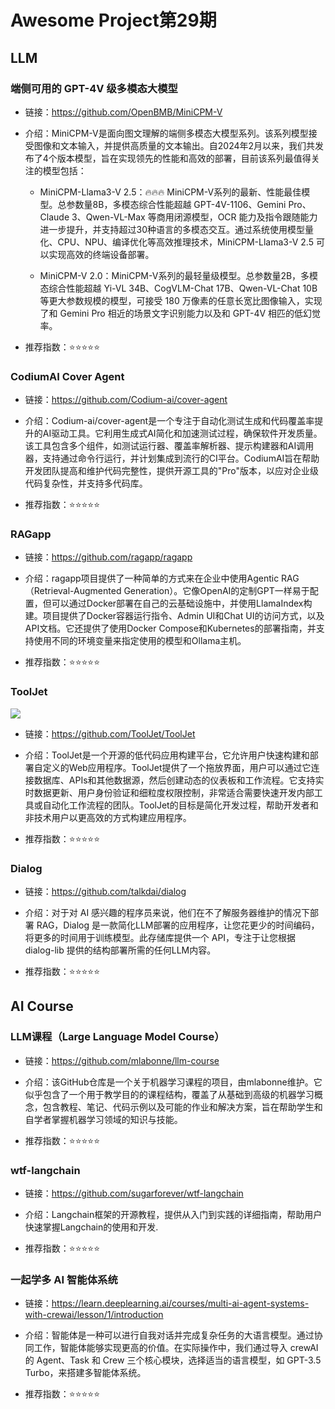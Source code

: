 # Awesome Project第29期

## LLM

### 端侧可用的 GPT-4V 级多模态大模型

- 链接：https://github.com/OpenBMB/MiniCPM-V
  
- 介绍：​​MiniCPM-V是面向图文理解的端侧多模态大模型系列。该系列模型接受图像和文本输入，并提供高质量的文本输出。自2024年2月以来，我们共发布了4个版本模型，旨在实现领先的性能和高效的部署，目前该系列最值得关注的模型包括：

    - MiniCPM-Llama3-V 2.5：🔥🔥🔥 MiniCPM-V系列的最新、性能最佳模型。总参数量8B，多模态综合性能超越 GPT-4V-1106、Gemini Pro、Claude 3、Qwen-VL-Max 等商用闭源模型，OCR 能力及指令跟随能力进一步提升，并支持超过30种语言的多模态交互。通过系统使用模型量化、CPU、NPU、编译优化等高效推理技术，MiniCPM-Llama3-V 2.5 可以实现高效的终端设备部署。

    - MiniCPM-V 2.0：MiniCPM-V系列的最轻量级模型。总参数量2B，多模态综合性能超越 Yi-VL 34B、CogVLM-Chat 17B、Qwen-VL-Chat 10B 等更大参数规模的模型，可接受 180 万像素的任意长宽比图像输入，实现了和 Gemini Pro 相近的场景文字识别能力以及和 GPT-4V 相匹的低幻觉率。

- 推荐指数：⭐️⭐️⭐️⭐️⭐️

### CodiumAI Cover Agent

- 链接：https://github.com/Codium-ai/cover-agent
  
- 介绍：​​Codium-ai/cover-agent是一个专注于自动化测试生成和代码覆盖率提升的AI驱动工具。它利用生成式AI简化和加速测试过程，确保软件开发质量。该工具包含多个组件，如测试运行器、覆盖率解析器、提示构建器和AI调用器，支持通过命令行运行，并计划集成到流行的CI平台。CodiumAI旨在帮助开发团队提高和维护代码完整性，提供开源工具的"Pro"版本，以应对企业级代码复杂性，并支持多代码库。

- 推荐指数：⭐️⭐️⭐️⭐️⭐️

### RAGapp

- 链接：https://github.com/ragapp/ragapp
  
- 介绍：​​ragapp项目提供了一种简单的方式来在企业中使用Agentic RAG（Retrieval-Augmented Generation）。它像OpenAI的定制GPT一样易于配置，但可以通过Docker部署在自己的云基础设施中，并使用LlamaIndex构建。项目提供了Docker容器运行指令、Admin UI和Chat UI的访问方式，以及API文档。它还提供了使用Docker Compose和Kubernetes的部署指南，并支持使用不同的环境变量来指定使用的模型和Ollama主机。

- 推荐指数：⭐️⭐️⭐️⭐️⭐️

### ToolJet

![](images/20240506-20240512/toolljet.png)

- 链接：https://github.com/ToolJet/ToolJet
  
- 介绍：ToolJet是一个开源的低代码应用构建平台，它允许用户快速构建和部署自定义的Web应用程序。ToolJet提供了一个拖放界面，用户可以通过它连接数据库、APIs和其他数据源，然后创建动态的仪表板和工作流程。它支持实时数据更新、用户身份验证和细粒度权限控制，非常适合需要快速开发内部工具或自动化工作流程的团队。ToolJet的目标是简化开发过程，帮助开发者和非技术用户以更高效的方式构建应用程序。

- 推荐指数：⭐️⭐️⭐️⭐️⭐️

### Dialog

- 链接：https://github.com/talkdai/dialog
  
- 介绍：​​对于对 AI 感兴趣的程序员来说，他们在不了解服务器维护的情况下部署 RAG，Dialog 是一款简化LLM部署的应用程序，让您花更少的时间编码，将更多的时间用于训练模型。此存储库提供一个 API，专注于让您根据 dialog-lib 提供的结构部署所需的任何LLM内容。

- 推荐指数：⭐️⭐️⭐️⭐️⭐️



## AI Course

###  LLM课程（Large Language Model Course）

- 链接：https://github.com/mlabonne/llm-course
  
- 介绍：该GitHub仓库是一个关于机器学习课程的项目，由mlabonne维护。它似乎包含了一个用于教学目的的课程结构，覆盖了从基础到高级的机器学习概念，包含教程、笔记、代码示例以及可能的作业和解决方案，旨在帮助学生和自学者掌握机器学习领域的知识与技能。

- 推荐指数：⭐️⭐️⭐️⭐️⭐️

### wtf-langchain

- 链接：https://github.com/sugarforever/wtf-langchain
  
- 介绍：Langchain框架的开源教程，提供从入门到实践的详细指南，帮助用户快速掌握Langchain的使用和开发.

- 推荐指数：⭐️⭐️⭐️⭐️⭐️

### 一起学多 AI 智能体系统

- 链接：https://learn.deeplearning.ai/courses/multi-ai-agent-systems-with-crewai/lesson/1/introduction
  
- 介绍：​​智能体是一种可以进行自我对话并完成复杂任务的大语言模型。通过协同工作，智能体能够实现更高的价值。在实际操作中，我们通过导入 crewAI 的 Agent、Task 和 Crew 三个核心模块，选择适当的语言模型，如 GPT-3.5 Turbo，来搭建多智能体系统。

- 推荐指数：⭐️⭐️⭐️⭐️⭐️